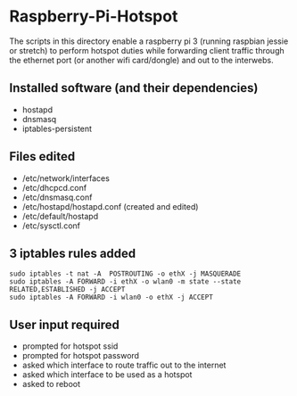 # Raspberry-Pi-Hotspot
The scripts in this directory enable a raspberry pi 3 (running raspbian jessie or stretch) to perform hotspot duties while forwarding client traffic through the ethernet port (or another wifi card/dongle) and out to the interwebs.

## Installed software (and their dependencies)
- hostapd
- dnsmasq
- iptables-persistent

## Files edited
- /etc/network/interfaces
- /etc/dhcpcd.conf
- /etc/dnsmasq.conf
- /etc/hostapd/hostapd.conf (created and edited)
- /etc/default/hostapd
- /etc/sysctl.conf

## 3 iptables rules added
```
sudo iptables -t nat -A  POSTROUTING -o ethX -j MASQUERADE
sudo iptables -A FORWARD -i ethX -o wlan0 -m state --state RELATED,ESTABLISHED -j ACCEPT
sudo iptables -A FORWARD -i wlan0 -o ethX -j ACCEPT
```

## User input required
- prompted for hotspot ssid
- prompted for hotspot password
- asked which interface to route traffic out to the internet
- asked which interface to be used as a hotspot
- asked to reboot

